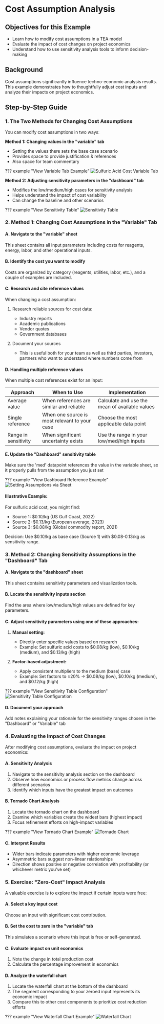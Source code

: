 # Cost Assumption Analysis

## Objectives for this Example
- Learn how to modify cost assumptions in a TEA model
- Evaluate the impact of cost changes on project economics
- Understand how to use sensitivity analysis tools to inform decision-making

## Background
Cost assumptions significantly influence techno-economic analysis results. This example demonstrates how to thoughtfully adjust cost inputs and analyze their impacts on project economics.

## Step-by-Step Guide

### 1. The Two Methods for Changing Cost Assumptions

You can modify cost assumptions in two ways:

**Method 1: Changing values in the "variable" tab**

- Setting the values there sets the base case scenario
- Provides space to provide justification & references
- Also space for team commentary

??? example "View Variable Tab Example"
    ![Sulfuric Acid Cost Variable Tab](../images/sulfuric_acid_cost.png)

**Method 2: Adjusting sensitivity parameters in the "dashboard" tab**

- Modifies the low/medium/high cases for sensitivity analysis
- Helps understand the impact of cost variability
- Can change the baseline and other scenarios

??? example "View Sensitivity Table"
    ![Sensitivity Table](../images/sensitivity_table.png)

### 2. Method 1: Changing Cost Assumptions in the "Variable" Tab

#### A. Navigate to the "variable" sheet
This sheet contains all input parameters including costs for reagents, energy, labor, and other operational inputs.

#### B. Identify the cost you want to modify
Costs are organized by category (reagents, utilities, labor, etc.), and a couple of examples are included.

#### C. Research and cite reference values
When changing a cost assumption:

1. Research reliable sources for cost data:
   - Industry reports
   - Academic publications
   - Vendor quotes
   - Government databases

2. Document your sources
    - This is useful both for your team as well as third parties, investors, partners who want to understand where numbers come from

#### D. Handling multiple reference values
When multiple cost references exist for an input:

| Approach | When to Use | Implementation |
|----------|-------------|----------------|
| Average value | When references are similar and reliable | Calculate and use the mean of available values |
| Single reference | When one source is most relevant to your case | Choose the most applicable data point |
| Range in sensitivity | When significant uncertainty exists | Use the range in your low/med/high inputs |

#### E. Update the "Dashboard" sensitivity table
Make sure the 'med' datapoint references the value in the variable sheet, so it properly pulls from the assumption you just set

??? example "View Dashboard Reference Example"
    ![Setting Assumptions via Sheet](../images/set_assmpt_via_sheet.png)

#### Illustrative Example:
For sulfuric acid cost, you might find:

- Source 1: $0.10/kg (US Gulf Coast, 2022)
- Source 2: $0.13/kg (European average, 2023)
- Source 3: $0.08/kg (Global commodity report, 2021)

Decision: Use $0.10/kg as base case (Source 1) with $0.08-0.13/kg as sensitivity range.

### 3. Method 2: Changing Sensitivity Assumptions in the "Dashboard" Tab

#### A. Navigate to the "dashboard" sheet
This sheet contains sensitivity parameters and visualization tools.

#### B. Locate the sensitivity inputs section
Find the area where low/medium/high values are defined for key parameters.

#### C. Adjust sensitivity parameters using one of these approaches:

1. **Manual setting:**
    - Directly enter specific values based on research
    - Example: Set sulfuric acid costs to $0.08/kg (low), $0.10/kg (medium), and $0.13/kg (high)

2. **Factor-based adjustment:**
    - Apply consistent multipliers to the medium (base) case
    - Example: Set factors to ±20% → $0.08/kg (low), $0.10/kg (medium), and $0.12/kg (high)

??? example "View Sensitivity Table Configuration"
    ![Sensitivity Table Configuration](../images/sensitivity_table.png)

#### D. Document your approach
Add notes explaining your rationale for the sensitivity ranges chosen in the "Dashboard" or "Variable" tab

### 4. Evaluating the Impact of Cost Changes

After modifying cost assumptions, evaluate the impact on project economics:

#### A. Sensitivity Analysis
1. Navigate to the sensitivity analysis section on the dashboard
2. Observe how economics or process flow metrics change across different scenarios
3. Identify which inputs have the greatest impact on outcomes

#### B. Tornado Chart Analysis
1. Locate the tornado chart on the dashboard
2. Examine which variables create the widest bars (highest impact)
3. Focus refinement efforts on high-impact variables

??? example "View Tornado Chart Example"
    ![Tornado Chart](../images/tornado_chart.png)

#### C. Interpret Results
- Wider bars indicate parameters with higher economic leverage
- Asymmetric bars suggest non-linear relationships
- Direction shows positive or negative correlation with profitability (or whichever metric you've set)

### 5. Exercise: "Zero-Cost" Impact Analysis

A valuable exercise is to explore the impact if certain inputs were free:

#### A. Select a key input cost
Choose an input with significant cost contribution.

#### B. Set the cost to zero in the "variable" tab
This simulates a scenario where this input is free or self-generated.

#### C. Evaluate impact on unit economics
1. Note the change in total production cost
2. Calculate the percentage improvement in economics

#### D. Analyze the waterfall chart
1. Locate the waterfall chart at the bottom of the dashboard
2. The segment corresponding to your zeroed input represents its economic impact
3. Compare this to other cost components to prioritize cost reduction efforts

??? example "View Waterfall Chart Example"
    ![Waterfall Chart](../images/waterfall_chart.png)
